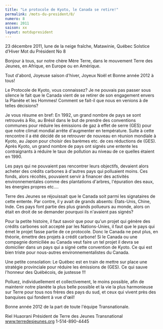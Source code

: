 ```yaml
---
title: "Le protocole de Kyoto, le Canada se retire!"
permalink: /mots-du-president/8/
numero: 8
annee: 2011
saison: xx
layout: motdupresident
---
```

23 décembre 2011, lune de la neige fraîche, Matawinie, Québec
Solstice d’Hiver
Mot du Président No 8

Bonjour à tous, sur notre chère Mère Terre, dans le mouvement Terre des Jeunes, en Afrique, en Europe ou en Amérique.

Tout d'abord, Joyeuse saison d'hiver, Joyeux Noël et Bonne année 2012 à tous!

Le Protocole de Kyoto, vous connaissez? Je ne pouvais pas passer sous silence le fait que le Canada vient de se retirer de son engagement envers la Planète et les Hommes! Comment se fait-il que nous en venions à de telles décisions?

Je vous résume en bref: En 1992, un grand nombre de pays se sont retrouvés à Rio, au Brésil dans le but de prendre des conventions communes pour réduire les émissions de gaz à effet de serre (GES) pour que notre climat mondial arrête d'augmenter en température. Suite à cette rencontre il a été décidé de se retrouver de nouveau en réunion mondiale à Kyoto, au Japon pour choisir des barèmes etc. de ces réductions de (GES). Après Kyoto, un grand nombre de pays ont signés une entente les contraignants à réduire le taux de pollution au niveau de ce quelles étaient en 1990.

Les pays qui ne pouvaient pas rencontrer leurs objectifs, devaient alors acheter des crédits carbones à d'autres pays qui polluaient moins. Ces fonds, alors récoltés, pouvaient servir à financer des activités environnementales comme des plantations d'arbres, l'épuration des eaux, les énergies propres etc....

Terre des Jeunes se réjouissait que le Canada soit parmi les signataires de cette entente.
Par contre, il y avait de grands absents: États-Unis, Chine, Inde. Ces pays font partie des plus grands pollueurs au monde, alors on était en droit de se demander pourquoi ils n'avaient pas signés?

Pour la petite histoire, il faut savoir que pour qu'un projet qui génère des crédits carbones soit accepté par les Nations-Unies, il faut que le pays qui émet le projet fasse partie de ce protocole. Donc le Canada ne peut plus, en théorie, émettre des projets à crédit carbone! Si le Canada ou une compagnie domiciliée au Canada veut faire un tel projet il devra se domicilier dans un pays qui a signé cette convention de Kyoto. Ce qui est bien triste pour nous-autres environnementalistes du Canada.

Une petite consolation: Le Québec est en train de mettre sur place une stratégie provinciale pour réduire les émissions de (GES). Ce qui sauve l'honneur des Québécois, de justesse !!!

Polluez, individuellement et collectivement, le moins possible, afin de maintenir notre planète la plus belle possible et la vie la plus harmonieuse sur Terre pour tous nos frères des pays du sud, et ceux qui vivent près des banquises qui fondent à vue d'œil!

Bonne année 2012 de la part de toute l'équipe Transnationale.

Riel Huaorani
Président de Terre des Jeunes Transnational
www.terredesjeunes.org  1-514-890-4445
